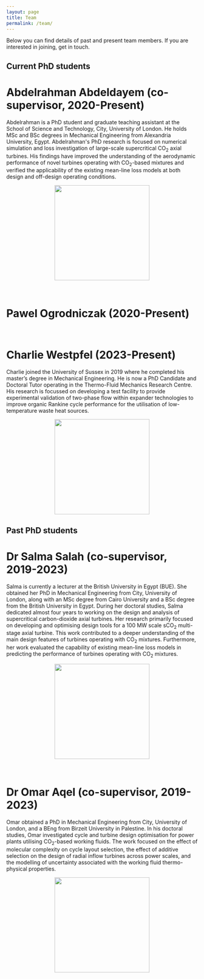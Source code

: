 ```yaml
---
layout: page
title: Team
permalink: /team/
---
```


Below you can find details of past and present team members. If you are interested in joining, get in touch.

## Current PhD students

# Abdelrahman Abdeldayem (co-supervisor, 2020-Present)
<div id="twocol_container">
    <div id="DivB">
	<p>Abdelrahman is a PhD student and graduate teaching assistant at the School of Science and Technology, City, University of London. He holds MSc and BSc degrees in Mechanical Engineering from Alexandria University, Egypt. Abdelrahman's PhD research is focused on numerical simulation and loss investigation of large-scale supercritical CO<sub>2</sub> axial turbines. His findings have improved the understanding of the aerodynamic performance of novel turbines operating with CO<sub>2</sub>-based mixtures and verified the applicability of the existing mean-line loss models at both design and off-design operating conditions.</p>
    </div>
    <div id="DivA">
    	<div style="text-align:center">
			<img src="{{site.baseurl}}/assets/Abdelrahman_profile.jpg" style="width:250px;" />
		</div>
    </div>
</div>

<p>&nbsp;</p>

# Pawel Ogrodniczak (2020-Present)
<!--
<div id="twocol_container">
    <div id="DivB">
	<p>Text to go here. Text to go here. Text to go here. Text to go here. Text to go here. Text to go here. Text to go here. Text to go here.  </p>
    </div>
    <div id="DivA">
    	<div style="text-align:center">
			<img src="{{site.baseurl}}/assets/Abdelrahman_profile.jpg" style="width:250px;" />
	</div>
    </div>
</div>
-->

<p>&nbsp;</p>

# Charlie Westpfel (2023-Present)
<div id="twocol_container">
    <div id="DivB">
	<p>Charlie joined the University of Sussex in 2019 where he completed his master’s degree in Mechanical Engineering. He is now a PhD Candidate and Doctoral Tutor operating in the Thermo-Fluid Mechanics Research Centre. His research is focussed on developing a test facility to provide experimental validation of two-phase flow within expander technologies to improve organic Rankine cycle performance for the utilisation of low-temperature waste heat sources.</p>
    </div>
    <div id="DivA">
    	<div style="text-align:center">
			<img src="{{site.baseurl}}/assets/Charlie_profile.png" style="width:250px;" />
	</div>
    </div>
</div>

## Past PhD students

# Dr Salma Salah (co-supervisor, 2019-2023)
<div id="twocol_container">
    <div id="DivB">
	<p>Salma is currently a lecturer at the British University in Egypt (BUE). She obtained her PhD in Mechanical Engineering from City, University of London, along with an MSc degree from Cairo University and a BSc degree from the British University in Egypt. During her doctoral studies, Salma dedicated almost four years to working on the design and analysis of supercritical carbon-dioxide axial turbines. Her research primarily focused on developing and optimising design tools for a 100 MW scale sCO<sub>2</sub> multi-stage axial turbine. This work contributed to a deeper understanding of the main design features of turbines operating with CO<sub>2</sub> mixtures. Furthermore, her work evaluated the capability of existing mean-line loss models in predicting the performance of turbines operating with CO<sub>2</sub> mixtures.</p>
    </div>
    <div id="DivA">
    	<div style="text-align:center">
			<img src="{{site.baseurl}}/assets/Salma_profile.jpg" style="width:250px;" />
	</div>
    </div>
</div>

<p>&nbsp;</p>

# Dr Omar Aqel (co-supervisor, 2019-2023)
<div id="twocol_container">
    <div id="DivB">
	<p>Omar obtained a PhD in Mechanical Engineering from City, University of London, and a BEng from Birzeit University in Palestine. In his doctoral studies, Omar investigated cycle and turbine design optimisation for power plants utilising CO<sub>2</sub>-based working fluids. The work focused on the effect of molecular complexity on cycle layout selection, the effect of additive selection on the design of radial inflow turbines across power scales, and the modelling of uncertainty associated with the working fluid thermo-physical properties.</p>
    </div>
    <div id="DivA">
    	<div style="text-align:center">
			<img src="{{site.baseurl}}/assets/Omar_profile.jpeg" style="width:250px;" />
	</div>
    </div>
</div>
